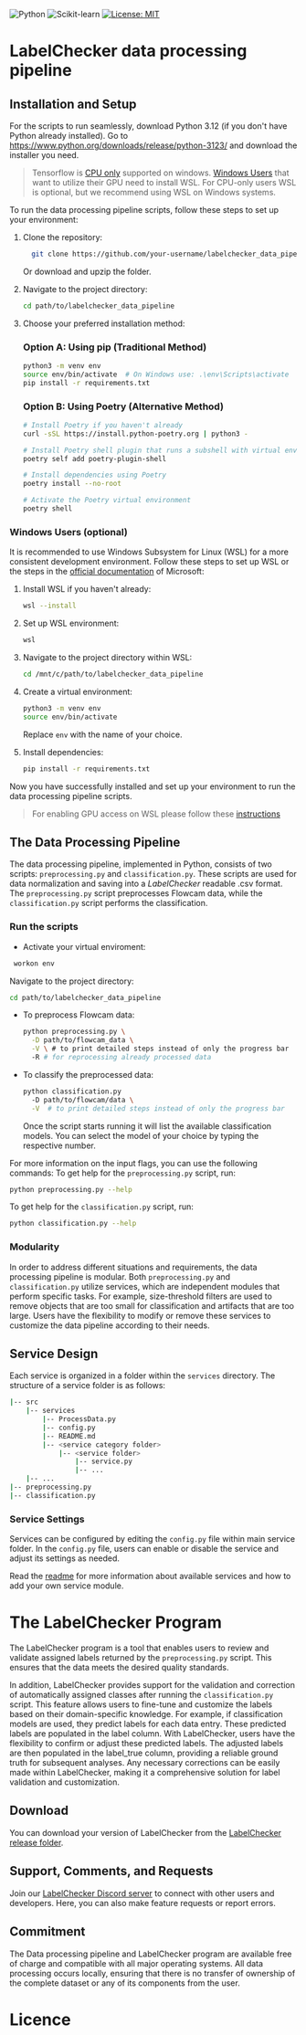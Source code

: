 ![Python](https://img.shields.io/badge/python-3.12-blue.svg)
![Scikit-learn](https://img.shields.io/badge/scikit--learn-latest-orange.svg)
[![License: MIT](https://img.shields.io/badge/License-MIT-yellow.svg)](https://opensource.org/licenses/MIT)

# LabelChecker data processing pipeline
## Installation and Setup

For the scripts to run seamlessly, download Python 3.12 (if you don't have Python already installed). Go to https://www.python.org/downloads/release/python-3123/ and download the installer you need.

> Tensorflow is [CPU only](https://www.tensorflow.org/install/pip#windows-wsl2:~:text=Note%3A%20TensorFlow%20with%20GPU%20access%20is%20supported%20for%20WSL2%20on%20Windows%2010%2019044%20or%20higher.%20This%20corresponds%20to%20Windows%2010%20version%2021H2%2C%20the%20November%202021%20update.%20You%20can%20get%20the%20latest%20update%20from%20here%3A%20Download%20Windows%2010.%20For%20instructions%2C%20see%20Install%20WSL2%20and%20NVIDIA%E2%80%99s%20setup%20docs%20for%20CUDA%20in%20WSL.) supported on windows. [Windows Users](#windows-users) that want to utilize their GPU need to install WSL. For CPU-only users WSL is optional, but we recommend using WSL on Windows systems.

To run the data processing pipeline scripts, follow these steps to set up your environment:

1. Clone the repository:
    ```bash
      git clone https://github.com/your-username/labelchecker_data_pipeline.git
      ```
    Or download and upzip the folder.

2. Navigate to the project directory:
    ```bash
    cd path/to/labelchecker_data_pipeline
    ```

3. Choose your preferred installation method:

   ### Option A: Using pip (Traditional Method)
   ```bash
   python3 -m venv env
   source env/bin/activate  # On Windows use: .\env\Scripts\activate
   pip install -r requirements.txt
   ```

   ### Option B: Using Poetry (Alternative Method)
   ```bash
   # Install Poetry if you haven't already
   curl -sSL https://install.python-poetry.org | python3 -

   # Install Poetry shell plugin that runs a subshell with virtual environment activated
   poetry self add poetry-plugin-shell

   # Install dependencies using Poetry
   poetry install --no-root

   # Activate the Poetry virtual environment
   poetry shell
   ```


### Windows Users (optional)

It is recommended to use Windows Subsystem for Linux (WSL) for a more consistent development environment. Follow these steps to set up WSL or the steps in the [official documentation](https://learn.microsoft.com/en-gb/windows/wsl/install) of Microsoft:

1. Install WSL if you haven't already:
    ```bash
    wsl --install
    ```

2. Set up WSL environment:
    ```bash
    wsl
    ```

3. Navigate to the project directory within WSL:
    ```bash
    cd /mnt/c/path/to/labelchecker_data_pipeline
    ```

4. Create a virtual environment:
    ```bash
    python3 -m venv env
    source env/bin/activate
    ```
    Replace `env` with the name of your choice.

5. Install dependencies:
    ```bash
    pip install -r requirements.txt
    ```

Now you have successfully installed and set up your environment to run the data processing pipeline scripts.


> For enabling GPU access on WSL please follow these [instructions](https://docs.nvidia.com/cuda/wsl-user-guide/index.html)

## The Data Processing Pipeline

The data processing pipeline, implemented in Python, consists of two scripts: `preprocessing.py` and `classification.py`. These scripts are used for data normalization and saving into a *LabelChecker* readable .csv format. The `preprocessing.py` script preprocesses Flowcam data, while the `classification.py` script performs the classification.

### Run the scripts
- Activate your virtual enviroment:
 ```bash
  workon env
  ```
  Navigate to the project directory:
  ```bash
  cd path/to/labelchecker_data_pipeline
  ``` 
- To preprocess Flowcam data:
  ```bash
  python preprocessing.py \
    -D path/to/flowcam_data \
    -V \ # to print detailed steps instead of only the progress bar
    -R # for reprocessing already processed data
  ```
- To classify the preprocessed data:
  ```bash
  python classification.py
    -D path/to/flowcam/data \
    -V  # to print detailed steps instead of only the progress bar
  ```
  Once the script starts running it will list the available classification models. 
  You can select the model of your choice by typing the respective number.
  
For more information on the input flags, you can use the following commands:
To get help for the `preprocessing.py` script, run:
```bash
python preprocessing.py --help
```
To get help for the `classification.py` script, run:
```bash
python classification.py --help
```

### Modularity

In order to address different situations and requirements, the data processing pipeline is modular. Both `preprocessing.py` and `classification.py` utilize services, which are independent modules that perform specific tasks. For example, size-threshold filters are used to remove objects that are too small for classification and artifacts that are too large. Users have the flexibility to modify or remove these services to customize the data pipeline according to their needs.

## Service Design

Each service is organized in a folder within the `services` directory. The structure of a service folder is as follows:

```bash
|-- src
    |-- services
        |-- ProcessData.py
        |-- config.py
        |-- README.md
        |-- <service category folder>
            |-- <service folder>
                |-- service.py
                |-- ...
    |-- ...
|-- preprocessing.py
|-- classification.py
```

### Service Settings

Services can be configured by editing the `config.py` file within main service folder. In the `config.py` file, users can enable or disable the service and adjust its settings as needed.

Read the [readme](./src/services/README.md) for more information about available services and how to add your own service module.

# The LabelChecker Program
The LabelChecker program is a tool that enables users to review and validate assigned labels returned by the `preprocessing.py` script. This ensures that the data meets the desired quality standards.

In addition, LabelChecker provides support for the validation and correction of automatically assigned classes after running the `classification.py` script. This feature allows users to fine-tune and customize the labels based on their domain-specific knowledge. For example, if classification models are used, they predict labels for each data entry. These predicted labels are populated in the label column. With LabelChecker, users have the flexibility to confirm or adjust these predicted labels. The adjusted labels are then populated in the label_true column, providing a reliable ground truth for subsequent analyses. Any necessary corrections can be easily made within LabelChecker, making it a comprehensive solution for label validation and customization.

## Download

You can download your version of LabelChecker from the [LabelChecker release folder](https://nimbus.igb-berlin.de/index.php/s/o4XEtc9rN5moapo).

## Support, Comments, and Requests

Join our [LabelChecker Discord server](https://discord.gg/WSARG2gcZp) to connect with other users and developers. Here, you can also make feature requests or report errors.

## Commitment
The Data processing pipeline and LabelChecker program are available free of charge and compatible with all major operating systems. All data processing occurs locally, ensuring that there is no transfer of ownership of the complete dataset or any of its components from the user.

# Licence
